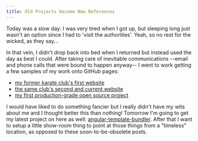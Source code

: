 ```yaml
---
title: Old Projects become New References
---
```


Today was a slow day: I was very tired when I got up, but sleeping long just wasn't an option since I had to 'visit the authorities'. Yeah, so no rest for the wicked, as they say...

In that vein, I didn't drop back into bed when I returned but instead used the day as best I could. After taking care of inevitable communications --email and phone calls that were bound to happen anyway-- I went to work getting a few samples of my work onto GitHub pages:

* [my former karate club's first website](http://2010.kyokushin-mannheim.de.rasenplanscher.info)
* [the same club's second and current website](http://kyokushin-mannheim.de.rasenplanscher.info)
* [my first production-grade open source project](http://simple-transfer.rasenplanscher.info)

I would have liked to do something fancier but I really didn't have my wits about me and I thought better this than nothing! Tomorrow I'm going to get my latest project on here as well: [angular-template-bundler](https://github.com/rasenplanscher/angular-template-bundler). After that I want to setup a little show-room thing to point at those things from a "timeless" location, as opposed to these soon-to-be-obsolete posts.
